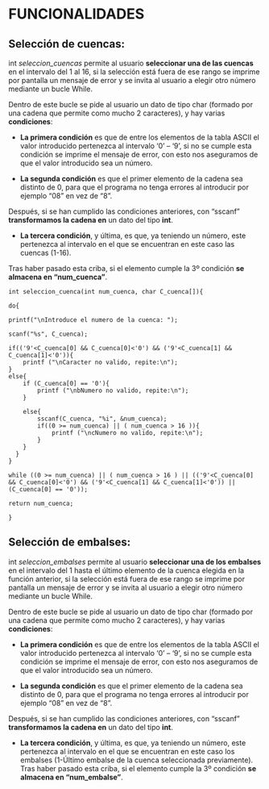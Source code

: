 # FUNCIONALIDADES
## Selección de cuencas:
int *seleccion_cuencas* permite al usuario **seleccionar una de las cuencas** en el intervalo del 1 al 16, si la selección está fuera de ese rango se imprime por pantalla un mensaje de error y se invita al usuario a elegir otro número mediante un bucle While. 

Dentro de este bucle se pide al usuario un dato de tipo char (formado por una cadena que permite como mucho 2 caracteres), y hay varias **condiciones**:

- **La primera condición** es que de entre los elementos de la tabla ASCII el valor introducido pertenezca al intervalo ‘0’ – ‘9’, si no se cumple esta condición se imprime el mensaje de error, con esto nos aseguramos de que el valor introducido sea un número. 

- **La segunda condición** es que el primer elemento de la cadena sea distinto de 0, para que el programa no tenga errores al introducir por ejemplo “08” en vez de “8”.

Después, si se han cumplido las condiciones anteriores, con “sscanf” **transformamos la cadena en** un dato del tipo **int**.

- **La tercera condición**, y última, es que, ya teniendo un número, este pertenezca al intervalo en el que se encuentran en este caso las cuencas (1-16).

Tras haber pasado esta criba, si el elemento cumple la 3º condición **se almacena en “num_cuenca”**.
	
	int seleccion_cuenca(int num_cuenca, char C_cuenca[]){
	
	do{
	
	printf("\nIntroduce el numero de la cuenca: ");
	
	scanf("%s", C_cuenca);
	
	if(('9'<C_cuenca[0] && C_cuenca[0]<'0') && ('9'<C_cuenca[1] && C_cuenca[1]<'0')){
		printf ("\nCaracter no valido, repite:\n");	
	}
	else{	
		if (C_cuenca[0] == '0'){
			printf ("\nbNumero no valido, repite:\n");
		}
		
		else{		
			sscanf(C_cuenca, "%i", &num_cuenca);
			if((0 >= num_cuenca) || ( num_cuenca > 16 )){
				printf ("\ncNumero no valido, repite:\n");
			}
		}
	  }
    }

    while ((0 >= num_cuenca) || ( num_cuenca > 16 ) || (('9'<C_cuenca[0] && C_cuenca[0]<'0') && ('9'<C_cuenca[1] && C_cuenca[1]<'0')) || (C_cuenca[0] == '0'));

    return num_cuenca;

    }

## Selección de embalses:
int *seleccion_embalses* permite al usuario **seleccionar una de los embalses** en el intervalo del 1 hasta el último elemento de la cuenca elegida en la función anterior, si la selección está fuera de ese rango se imprime por pantalla un mensaje de error y se invita al usuario a elegir otro número mediante un bucle While. 

Dentro de este bucle se pide al usuario un dato de tipo char (formado por una cadena que permite como mucho 2 caracteres), y hay varias **condiciones**:

- **La primera condición** es que de entre los elementos de la tabla ASCII el valor introducido pertenezca al intervalo ‘0’ – ‘9’, si no se cumple esta condición se imprime el mensaje de error, con esto nos aseguramos de que el valor introducido sea un número.

- **La segunda condición** es que el primer elemento de la cadena sea distinto de 0, para que el programa no tenga errores al introducir por ejemplo “08” en vez de “8”.

Después, si se han cumplido las condiciones anteriores, con “sscanf” **transformamos la cadena en** un dato del tipo **int**. 

- **La tercera condición**, y última, es que, ya teniendo un número, este pertenezca al intervalo en el que se encuentran en este caso los embalses (1-Último embalse de la cuenca seleccionada previamente).
Tras haber pasado esta criba, si el elemento cumple la 3º condición **se almacena en “num_embalse”**.




